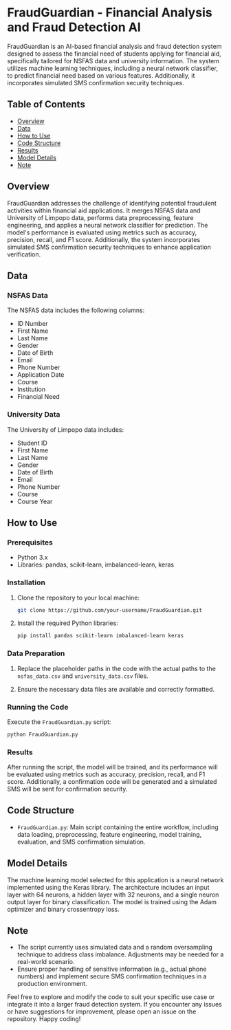 # FraudGuardian - Financial Analysis and Fraud Detection AI

FraudGuardian is an AI-based financial analysis and fraud detection system designed to assess the financial need of students applying for financial aid, specifically tailored for NSFAS data and university information. The system utilizes machine learning techniques, including a neural network classifier, to predict financial need based on various features. Additionally, it incorporates simulated SMS confirmation security techniques.

## Table of Contents

- [Overview](#overview)
- [Data](#data)
- [How to Use](#how-to-use)
- [Code Structure](#code-structure)
- [Results](#results)
- [Model Details](#model-details)
- [Note](#note)

## Overview

FraudGuardian addresses the challenge of identifying potential fraudulent activities within financial aid applications. It merges NSFAS data and University of Limpopo data, performs data preprocessing, feature engineering, and applies a neural network classifier for prediction. The model's performance is evaluated using metrics such as accuracy, precision, recall, and F1 score. Additionally, the system incorporates simulated SMS confirmation security techniques to enhance application verification.

## Data

### NSFAS Data

The NSFAS data includes the following columns:

- ID Number
- First Name
- Last Name
- Gender
- Date of Birth
- Email
- Phone Number
- Application Date
- Course
- Institution
- Financial Need

### University Data

The University of Limpopo data includes:

- Student ID
- First Name
- Last Name
- Gender
- Date of Birth
- Email
- Phone Number
- Course
- Course Year

## How to Use

### Prerequisites

- Python 3.x
- Libraries: pandas, scikit-learn, imbalanced-learn, keras

### Installation

1. Clone the repository to your local machine:

   ```bash
   git clone https://github.com/your-username/FraudGuardian.git
   ```

2. Install the required Python libraries:

   ```bash
   pip install pandas scikit-learn imbalanced-learn keras
   ```

### Data Preparation

1. Replace the placeholder paths in the code with the actual paths to the `nsfas_data.csv` and `university_data.csv` files.

2. Ensure the necessary data files are available and correctly formatted.

### Running the Code

Execute the `FraudGuardian.py` script:

```bash
python FraudGuardian.py
```

### Results

After running the script, the model will be trained, and its performance will be evaluated using metrics such as accuracy, precision, recall, and F1 score. Additionally, a confirmation code will be generated and a simulated SMS will be sent for confirmation security.

## Code Structure

- `FraudGuardian.py`: Main script containing the entire workflow, including data loading, preprocessing, feature engineering, model training, evaluation, and SMS confirmation simulation.

## Model Details

The machine learning model selected for this application is a neural network implemented using the Keras library. The architecture includes an input layer with 64 neurons, a hidden layer with 32 neurons, and a single neuron output layer for binary classification. The model is trained using the Adam optimizer and binary crossentropy loss.

## Note

- The script currently uses simulated data and a random oversampling technique to address class imbalance. Adjustments may be needed for a real-world scenario.
- Ensure proper handling of sensitive information (e.g., actual phone numbers) and implement secure SMS confirmation techniques in a production environment.

Feel free to explore and modify the code to suit your specific use case or integrate it into a larger fraud detection system. If you encounter any issues or have suggestions for improvement, please open an issue on the repository. Happy coding!
